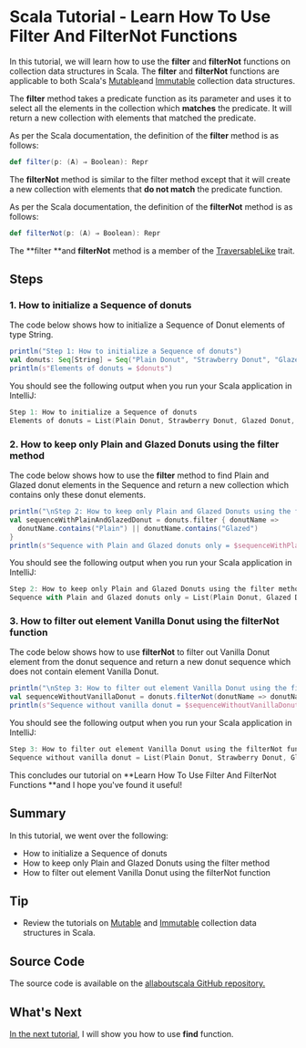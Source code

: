 # Scala Tutorial - Learn How To Use Filter And FilterNot Functions


In this tutorial, we will learn how to use the **filter** and **filterNot** functions on collection data structures in Scala. The **filter** and **filterNot** functions are applicable to both Scala's [Mutable](http://allaboutscala.com/tutorials/chapter-7-beginner-tutorial-using-scala-mutable-collection/)and [Immutable](http://allaboutscala.com/tutorials/chapter-6-beginner-tutorial-using-scala-immutable-collection/) collection data structures.

 

The **filter** method takes a predicate function as its parameter and uses it to select all the elements in the collection which **matches** the predicate. It will return a new collection with elements that matched the predicate.

 

As per the Scala documentation, the definition of the **filter** method is as follows:

```scala
def filter(p: (A) ⇒ Boolean): Repr

```

 

The **filterNot** method is similar to the filter method except that it will create a new collection with elements that **do not match** the predicate function.

 

As per the Scala documentation, the definition of the **filterNot** method is as follows:

```scala
def filterNot(p: (A) ⇒ Boolean): Repr

```

 

The **filter **and **filterNot** method is a member of the [TraversableLike](http://www.scala-lang.org/api/current/scala/collection/TraversableLike.html) trait.

## Steps

### 1. How to initialize a Sequence of donuts

The code below shows how to initialize a Sequence of Donut elements of type String.

```scala
println("Step 1: How to initialize a Sequence of donuts")
val donuts: Seq[String] = Seq("Plain Donut", "Strawberry Donut", "Glazed Donut", "Vanilla Donut")
println(s"Elements of donuts = $donuts")

```

 

You should see the following output when you run your Scala application in IntelliJ:

```scala
Step 1: How to initialize a Sequence of donuts
Elements of donuts = List(Plain Donut, Strawberry Donut, Glazed Donut, Vanilla Donut)

```

 

### 2. How to keep only Plain and Glazed Donuts using the filter method

The code below shows how to use the **filter** method to find Plain and Glazed donut elements in the Sequence and return a new collection which contains only these donut elements.

```scala
println("\nStep 2: How to keep only Plain and Glazed Donuts using the filter method")
val sequenceWithPlainAndGlazedDonut = donuts.filter { donutName =>
  donutName.contains("Plain") || donutName.contains("Glazed")
}
println(s"Sequence with Plain and Glazed donuts only = $sequenceWithPlainAndGlazedDonut")


```

You should see the following output when you run your Scala application in IntelliJ:

```scala
Step 2: How to keep only Plain and Glazed Donuts using the filter method
Sequence with Plain and Glazed donuts only = List(Plain Donut, Glazed Donut)

```

### 3. How to filter out element Vanilla Donut using the filterNot function

The code below shows how to use **filterNot** to filter out Vanilla Donut element from the donut sequence and return a new donut sequence which does not contain element Vanilla Donut.

```scala
println("\nStep 3: How to filter out element Vanilla Donut using the filterNot function")
val sequenceWithoutVanillaDonut = donuts.filterNot(donutName => donutName == "Vanilla Donut" )
println(s"Sequence without vanilla donut = $sequenceWithoutVanillaDonut")

```

You should see the following output when you run your Scala application in IntelliJ:

```scala
Step 3: How to filter out element Vanilla Donut using the filterNot function
Sequence without vanilla donut = List(Plain Donut, Strawberry Donut, Glazed Donut)

```

 

This concludes our tutorial on **Learn How To Use Filter And FilterNot Functions **and I hope you've found it useful!

 


  

## Summary

In this tutorial, we went over the following:

- How to initialize a Sequence of donuts
- How to keep only Plain and Glazed Donuts using the filter method
- How to filter out element Vanilla Donut using the filterNot function

## Tip

- Review the tutorials on [Mutable](http://allaboutscala.com/tutorials/chapter-7-beginner-tutorial-using-scala-mutable-collection/) and [Immutable](http://allaboutscala.com/tutorials/chapter-6-beginner-tutorial-using-scala-immutable-collection/) collection data structures in Scala.

## Source Code

The source code is available on the [allaboutscala GitHub repository.](https://github.com/nadimbahadoor/allaboutscala)

 

## What's Next

[In the next tutorial](http://allaboutscala.com/tutorials/chapter-8-beginner-tutorial-using-scala-collection-functions/scala-find-function/), I will show you how to use **find** function.